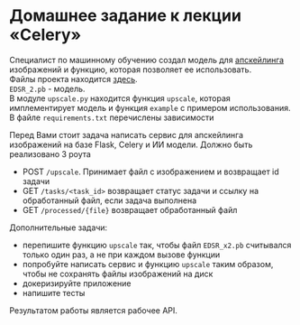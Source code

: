 # Домашнее задание к лекции «Celery»

Специалист по машинному обучению создал модель для 
[апскейлинга](https://ru.wiktionary.org/wiki/%D0%B0%D0%BF%D1%81%D0%BA%D0%B5%D0%B9%D0%BB%D0%B8%D0%BD%D0%B3) 
изображений и функцию, которая позволяет ее использовать.  
Файлы проекта находится [здесь](upscale).  
`EDSR_2.pb` - модель.  
В модуле `upscale.py` находится функция `upscale`, которая имплементирует модель и функция `example` с примером использования.  
В файле `requirements.txt` перечислены зависимости

Перед Вами стоит задача написать сервис для апскейлинга изображений на базе Flask, Celery и ИИ модели.
Должно быть реализовано 3 роута
- POST `/upscale`. Принимает файл с изображением и возвращает id задачи
- GET `/tasks/<task_id>` возвращает статус задачи и ссылку на обработанный файл, если задача выполнена
- GET `/processed/{file}` возвращает обработанный файл

Дополнительные задачи:
- перепишите функцию `upscale` так, чтобы файл `EDSR_x2.pb` считывался только один раз, а не при каждом вызове функции
- попробуйте написать сервис и функцию `upscale` таким образом, чтобы не сохранять файлы изображений на диск
- докеризируйте приложение
- напишите тесты

Результатом работы является рабочее API.

